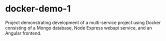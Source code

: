 # docker-demo-1

Project demonstrating development of a multi-service project using Docker consisting of a Mongo database, Node Express webapi service, and an Angular frontend.
